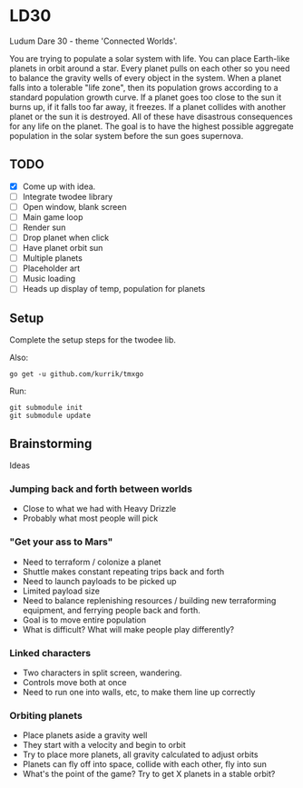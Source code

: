 LD30
====

Ludum Dare 30 - theme 'Connected Worlds'.

You are trying to populate a solar system with life.  You can place Earth-like planets in orbit around a star.  Every planet pulls on each other so you need to balance the gravity wells of every object in the system.  When a planet falls into a tolerable "life zone", then its population grows according to a standard population growth curve.  If a planet goes too close to the sun it burns up, if it falls too far away, it freezes.  If a planet collides with another planet or the sun it is destroyed.  All of these have disastrous consequences for any life on the planet.  The goal is to have the highest possible aggregate population in the solar system before the sun goes supernova.

## TODO

  * [x] Come up with idea.
  * [ ] Integrate twodee library
  * [ ] Open window, blank screen
  * [ ] Main game loop
  * [ ] Render sun
  * [ ] Drop planet when click
  * [ ] Have planet orbit sun
  * [ ] Multiple planets
  * [ ] Placeholder art
  * [ ] Music loading
  * [ ] Heads up display of temp, population for planets
    
## Setup

Complete the setup steps for the twodee lib.

Also:

	go get -u github.com/kurrik/tmxgo

Run:

	git submodule init
	git submodule update
	
## Brainstorming
Ideas

### Jumping back and forth between worlds
 
  * Close to what we had with Heavy Drizzle
  * Probably what most people will pick
 
### "Get your ass to Mars"
 
  * Need to terraform / colonize a planet
  * Shuttle makes constant repeating trips back and forth
  * Need to launch payloads to be picked up
  * Limited payload size
  * Need to balance replenishing resources / building new terraforming equipment, and ferrying people back and forth.
  * Goal is to move entire population
  * What is difficult?  What will make people play differently?
   
### Linked characters

  * Two characters in split screen, wandering.
  * Controls move both at once
  * Need to run one into walls, etc, to make them line up correctly
  
### Orbiting planets

  * Place planets aside a gravity well
  * They start with a velocity and begin to orbit
  * Try to place more planets, all gravity calculated to adjust orbits
  * Planets can fly off into space, collide with each other, fly into sun
  * What's the point of the game?  Try to get X planets in a stable orbit?